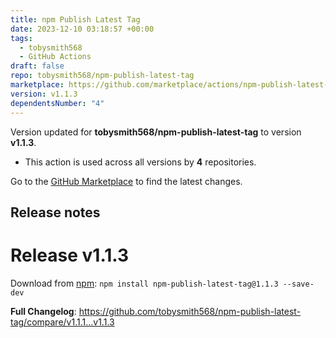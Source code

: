 ```yaml
---
title: npm Publish Latest Tag
date: 2023-12-10 03:18:57 +00:00
tags:
  - tobysmith568
  - GitHub Actions
draft: false
repo: tobysmith568/npm-publish-latest-tag
marketplace: https://github.com/marketplace/actions/npm-publish-latest-tag
version: v1.1.3
dependentsNumber: "4"
---
```



Version updated for **tobysmith568/npm-publish-latest-tag** to version **v1.1.3**.
- This action is used across all versions by **4** repositories.

Go to the [GitHub Marketplace](https://github.com/marketplace/actions/npm-publish-latest-tag) to find the latest changes.

## Release notes

# Release v1.1.3

Download from [npm](https://www.npmjs.com/package/npm-publish-latest-tag/v/1.1.3): `npm install npm-publish-latest-tag@1.1.3 --save-dev`


**Full Changelog**: https://github.com/tobysmith568/npm-publish-latest-tag/compare/v1.1.1...v1.1.3
